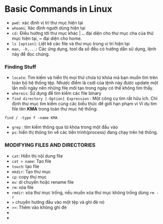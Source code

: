 # Basic Commands in Linux


- `pwd:` xác định vị trí thư mục hiện tại
- `whoami`: Xác định người dùng hiện tại
- `cd:` Điều hướng tới thư mục khác | __..__ đại diện cho thư mục cha của thử mục hiện tại, __~__ đại diện cho home.
-  `ls [option]`: Liệt kê các file và thư mục trong vị trí hiện tại
- `man, -h,...`: Các ứng dụng, tool đa số đều có hướng dẫn sử dụng, lệnh này để đọc chúng.


### Finding Stuff

- `locate`: Tìm kiếm và hiển thị mọi thứ chứa từ khóa mà bạn muốn tìm trên toàn bộ hệ thống tệp. Nhược điểm là csdl của lệnh này được update một lần mỗi ngày nên những file mới tạo trong ngày có thể không tìm thấy.
- `whereis`: Sử dụng để tìm kiếm các file binary
- `find directory [-Option] Expression` : Một công cụ tìm rất hữu ích. Chỉ định thư mục tìm kiếm cùng các biểu thức để giới hạn phạm vi
Ví dụ tìm file tên __KMA__ trong toàn thư mục hệ thống:

```
find / -type f -name KMA

```

- `grep` : tìm kiếm thông qua từ khóa trong một đầu vào
- `ps`: hiển thị thông tin về các tiến trình(process) đang chạy trên hệ thống.


### MODIFYING FILES AND DIRECTORIES

- `cat`: Hiển thị nội dung file
- `cat > name`: Tạo file
- `touch`: tạo file
- `mkdir`: Tạo thư mục
- `cp`: copy thư mục
- `mv`: di chuyển hoặc rename file
- `rm`: xóa file 
- `rmdir`: xóa thư mục trống, nếu muốn xóa thư mục không trống dùng `rm -r`
- `>` chuyển hướng đầu vào một tệp và ghi đè nó
- `>>`: Thêm vào không ghi đè
- 
- 
